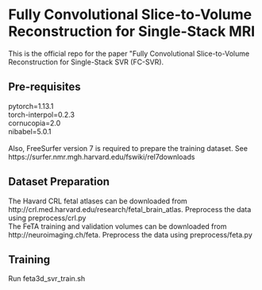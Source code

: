 <h1>Fully Convolutional Slice-to-Volume Reconstruction for Single-Stack MRI</h1>

This is the official repo for the paper "Fully Convolutional Slice-to-Volume Reconstruction for Single-Stack SVR (FC-SVR). 

<h2>Pre-requisites</h2>
pytorch=1.13.1</br>
torch-interpol=0.2.3</br>
cornucopia=2.0</br>
nibabel=5.0.1</br>
</br>
Also, FreeSurfer version 7 is required to prepare the training dataset. See https://surfer.nmr.mgh.harvard.edu/fswiki/rel7downloads</br>

<h2>Dataset Preparation</h2>
The Havard CRL fetal atlases can be downloaded from http://crl.med.harvard.edu/research/fetal_brain_atlas. Preprocess the data using preprocess/crl.py </br>
The FeTA training and validation volumes can be downloaded from http://neuroimaging.ch/feta. Preprocess the data using preprocess/feta.py </br>

<h2>Training</h2>
Run feta3d_svr_train.sh